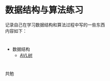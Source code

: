 #  数据结构与算法练习  
记录自己在学习数据结构和算法过程中写的一些东西  
内容如下：  
# 
+ 数据结构  
   + [AVL树]  
   
[AVL树]: ./AVL树
# 
共勉  

